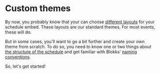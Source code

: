 # Custom themes

By now, you probably know that your can choose [different layouts](../customize-your-embed/choose-your-layout.md) for your schedule embed. These layouts are our standard themes. For most events, these will do.

But in some cases, you'll want to go a bit further and create your own theme from scratch. To do so, you need to know one or two things about [the structure of the schedule](basic-structure.md) and get familiar with Blokks' [naming conventions](naming-convention.md).

So, let's get started!

